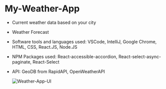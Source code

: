 # My-Weather-App
- Current weather data based on your city
- Weather Forecast
- Software tools and languages used: VSCode, IntelliJ, Google Chrome, HTML, CSS, React.JS, Node.JS 
- NPM Packages used: React-accessible-accordion, React-select-async-paginate, React-Select
- API: GeoDB from RapidAPI, OpenWeatherAPI
  

  ![Weather-App-UI](https://github.com/SabariDhanush26/My-Weather-App/assets/69103462/ee745626-909a-4df9-824d-e15c21426cbb)

